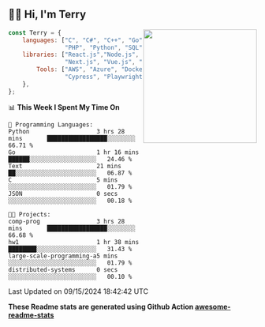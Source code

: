 <h2>👋🏻 Hi, I'm Terry</h2>

<img align='right' src="https://media.giphy.com/media/fkZukR450RQ1qnGaq9/giphy.gif" width="230">

```javascript
const Terry = {
    languages: ["C", "C#", "C++", "Go", "Java", "Javascript",
                "PHP", "Python", "SQL", "Typescript"],
    libraries: ["React.js","Node.js", ".Net", "Express.js",
                "Next.js", "Vue.js", "Astro.js", "CUDA"],
        Tools: ["AWS", "Azure", "Docker🐳", "Git", "Figma",
                "Cypress", "Playwright", "Postman", "Jira"],
    },
};
```
<!--START_SECTION:waka-->
📊 **This Week I Spent My Time On** 

```text
💬 Programming Languages: 
Python                   3 hrs 28 mins       █████████████████░░░░░░░░   66.71 % 
Go                       1 hr 16 mins        ██████░░░░░░░░░░░░░░░░░░░   24.46 % 
Text                     21 mins             ██░░░░░░░░░░░░░░░░░░░░░░░   06.87 % 
C                        5 mins              ░░░░░░░░░░░░░░░░░░░░░░░░░   01.79 % 
JSON                     0 secs              ░░░░░░░░░░░░░░░░░░░░░░░░░   00.18 % 

🐱‍💻 Projects: 
comp-prog                3 hrs 28 mins       █████████████████░░░░░░░░   66.68 % 
hw1                      1 hr 38 mins        ████████░░░░░░░░░░░░░░░░░   31.43 % 
large-scale-programming-a5 mins              ░░░░░░░░░░░░░░░░░░░░░░░░░   01.79 % 
distributed-systems      0 secs              ░░░░░░░░░░░░░░░░░░░░░░░░░   00.10 % 
```


 Last Updated on 09/15/2024 18:42:42 UTC
<!--END_SECTION:waka-->

**These Readme stats are generated using Github Action [awesome-readme-stats](https://github.com/anmol098/waka-readme-stats)**
